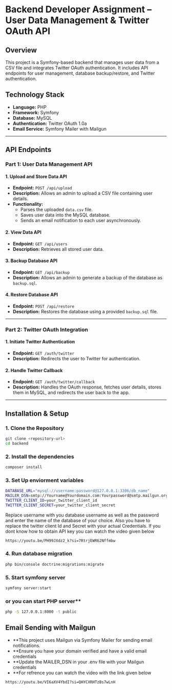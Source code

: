 # Backend Developer Assignment – User Data Management & Twitter OAuth API

## Overview
This project is a Symfony-based backend that manages user data from a CSV file and integrates Twitter OAuth authentication. It includes API endpoints for user management, database backup/restore, and Twitter authentication.

## Technology Stack
- **Language:** PHP
- **Framework:** Symfony
- **Database:** MySQL
- **Authentication:** Twitter OAuth 1.0a
- **Email Service:** Symfony Mailer with Mailgun

---

## **API Endpoints**

### **Part 1: User Data Management API**

#### 1. Upload and Store Data API
- **Endpoint:** `POST /api/upload`
- **Description:** Allows an admin to upload a CSV file containing user details.
- **Functionality:**
  - Parses the uploaded `data.csv` file.
  - Saves user data into the MySQL database.
  - Sends an email notification to each user asynchronously.

#### 2. View Data API
- **Endpoint:** `GET /api/users`
- **Description:** Retrieves all stored user data.

#### 3. Backup Database API
- **Endpoint:** `GET /api/backup`
- **Description:** Allows an admin to generate a backup of the database as `backup.sql`.

#### 4. Restore Database API
- **Endpoint:** `POST /api/restore`
- **Description:** Restores the database using a provided `backup.sql` file.

---

### **Part 2: Twitter OAuth Integration**

#### 1. Initiate Twitter Authentication
- **Endpoint:** `GET /auth/twitter`
- **Description:** Redirects the user to Twitter for authentication.

#### 2. Handle Twitter Callback
- **Endpoint:** `GET /auth/twitter/callback`
- **Description:** Handles the OAuth response, fetches user details, stores them in MySQL, and redirects the user back to the app.

---

## **Installation & Setup**

### **1. Clone the Repository**
```sh
git clone <repository-url>
cd backend
```
### **2. Install the dependencies**
```sh
composer install
```
### **3. Set Up enviorment variables**

```sh
DATABASE_URL="mysql://username:password@127.0.0.1:3306/db_name"
MAILER_DSN=smtp://Yourname@Yourdomain.com:Yourpassword@smtp.mailgun.org:587
TWITTER_CLIENT_ID=your_twitter_client_id
TWITTER_CLIENT_SECRET=your_twitter_client_secret

```
Replace username with you database username as well as the password and enter the name of the database of your choice.
Also you have to replace the twitter client Id and Secret with your actual Credentials. If you dont know how to obtain API key you can watch the video given below

```sh
https://youtu.be/PH99JXdz2_k?si=7RtrjEWR62Nffmbw
```

### **4. Run database migration**

```sh
php bin/console doctrine:migrations:migrate

```

### **5. Start symfony server**

```sh
symfony server:start
```
###  or you can start PHP server**

```sh
php -S 127.0.0.1:8000 -t public
```

## Email Sending with Mailgun
- **This project uses Mailgun via Symfony Mailer for sending email notifications.
- **Ensure you have your domain verified and have a valid email credentials
- **Update the MAILER_DSN in your .env file with your Mailgun credentials
- **For refrence you can watch the video with the link given below

```sh
https://youtu.be/VI6aXV4YbdI?si=QHYCXRHTzBs7wLnH
```
